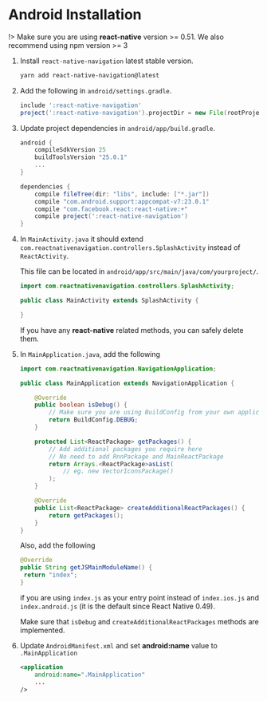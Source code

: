 # Android Installation

!> Make sure you are using **react-native** version >= 0.51. We also recommend using npm version >= 3

1. Install `react-native-navigation` latest stable version.

	```sh
	yarn add react-native-navigation@latest
	```

2. Add the following in `android/settings.gradle`.

	```groovy
	include ':react-native-navigation'
	project(':react-native-navigation').projectDir = new File(rootProject.projectDir, '../node_modules/react-native-navigation/android/app/')
	```

3. Update project dependencies in `android/app/build.gradle`.
	```groovy
	android {
		compileSdkVersion 25
		buildToolsVersion "25.0.1"
		...
	}

	dependencies {
		compile fileTree(dir: "libs", include: ["*.jar"])
		compile "com.android.support:appcompat-v7:23.0.1"
		compile "com.facebook.react:react-native:+"
		compile project(':react-native-navigation')
	}
	```

4. In `MainActivity.java` it should extend `com.reactnativenavigation.controllers.SplashActivity` instead of `ReactActivity`.

	This file can be located in `android/app/src/main/java/com/yourproject/`.

	```java
	import com.reactnativenavigation.controllers.SplashActivity;

	public class MainActivity extends SplashActivity {

	}
	```

	If you have any **react-native** related methods, you can safely delete them.

5. In `MainApplication.java`, add the following
	```java
	import com.reactnativenavigation.NavigationApplication;

	public class MainApplication extends NavigationApplication {

		@Override
		public boolean isDebug() {
			// Make sure you are using BuildConfig from your own application
			return BuildConfig.DEBUG;
		}

		protected List<ReactPackage> getPackages() {
			// Add additional packages you require here
			// No need to add RnnPackage and MainReactPackage
			return Arrays.<ReactPackage>asList(
				// eg. new VectorIconsPackage()
			);
		}

		@Override
		public List<ReactPackage> createAdditionalReactPackages() {
			return getPackages();
		}
	}
	```

	Also, add the following

   ```java
   @Override
   public String getJSMainModuleName() {
   	return "index";
   }
   ```

   if you are using `index.js` as your entry point instead of `index.ios.js` and `index.android.js` (it is the default since React Native 0.49).

	Make sure that `isDebug` and `createAdditionalReactPackages` methods are implemented.

6. Update `AndroidManifest.xml` and set **android:name** value to `.MainApplication`
	```xml
	<application
		android:name=".MainApplication"
		...
	/>
	```
